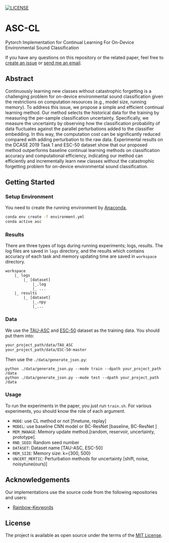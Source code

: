 [![LICENSE](https://img.shields.io/badge/license-MIT-green?style=flat-square)](https://github.com/y2l/meta-transfer-learning-tensorflow/blob/master/LICENSE)

# ASC-CL
Pytorch Implementation for Continual Learning For On-Device Environmental Sound Classification

If you have any questions on this repository or the related paper, feel free to [create an issue](https://github.com/swagshaw/ASC-CL/issues/new) or [send me an email](mailto:yxiao009+github@e.ntu.edu.sg). 
## Abstract
Continuously learning new classes without catastrophic forgetting is a challenging problem for on-device environmental sound classification given the restrictions on computation resources (e.g., model size, running memory). To address this issue, we propose a simple and efficient continual learning method. Our method selects the historical data for the training by measuring the per-sample classification uncertainty. Specifically, we measure the uncertainty by observing how the classification probability of data fluctuates against the parallel perturbations added to the classifier embedding. In this way, the computation cost can be significantly reduced compared with adding perturbation to the raw data. Experimental results on the DCASE 2019 Task 1 and ESC-50 dataset show that our proposed method outperforms baseline continual learning methods on classification accuracy and computational efficiency, indicating our method can efficiently and incrementally learn new classes without the catastrophic forgetting problem for on-device environmental sound classification.
## Getting Started
### Setup Environment

You need to create the running environment by [Anaconda](https://www.anaconda.com/),

```bash
conda env create -f environment.yml
conda active asc
```
### Results
There are three types of logs during running experiments; logs, results. 
The log files are saved in `logs` directory, and the results which contains accuracy of each task and memory updating time are saved in `workspace` directory. 
```angular2html
workspace
    |_ logs 
        |_ [dataset]
            |_.log
            |_ ...
    |_ results
        |_ [dataset]
            |_.npy
            |_...
```
### Data

We use the [TAU-ASC](https://zenodo.org/record/2589280#.YtJiNHbP1UE) and [ESC-50](https://github.com/karoldvl/ESC-50/archive/master.zip) dataset as the training data.
You should put them into:

```bash
your_project_path/data/TAU_ASC
your_project_path/data/ESC-50-master
```

Then use the `./data/generate_json.py`:

```bath
python ./data/generate_json.py --mode train --dpath your_project_path /data
python ./data/generate_json.py --mode test --dpath your_project_path /data
```

### Usage

To run the experiments in the paper, you just run `train.sh`.
For various experiments, you should know the role of each argument.

- `MODE`: use CL method or not [finetune, replay]
- `MODEL`: use baseline CNN model or BC-ResNet  [baseline, BC-ResNet ]
- `MEM_MANAGE`: Memory update method.[random, reservoir, uncertainty, prototype].
- `RND_SEED`: Random seed number
- `DATASET`: Dataset name [TAU-ASC, ESC-50]
- `MEM_SIZE`: Memory size: k={300, 500}
- `UNCERT_MERTIC`: Perturbation methods for uncertainty [shift, noise, noisytune(ours)]

## Acknowledgements
Our implementations use the source code from the following repositories and users:

- [Rainbow-Keywords](https://github.com/swagshaw/Rainbow-Keywords)

## License
The project is available as open source under the terms of the [MIT License](./LICENSE).
